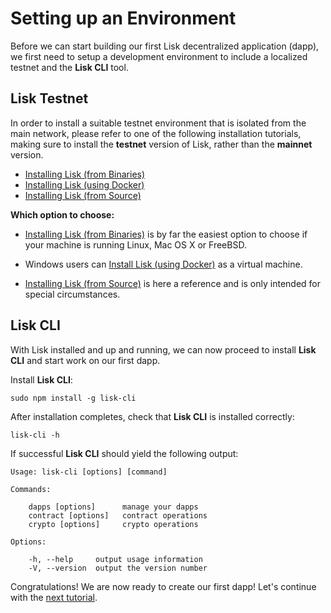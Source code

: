 # Setting up an Environment

Before we can start building our first Lisk decentralized application (dapp), we first need to setup a development environment to include a localized testnet and the **Lisk CLI** tool.

## Lisk Testnet

In order to install a suitable testnet environment that is isolated from the main network, please refer to one of the following installation tutorials, making sure to install the **testnet** version of Lisk, rather than the **mainnet** version.

* [Installing Lisk (from Binaries)](/documentation?i=lisk-docs/BinaryInstall)
* [Installing Lisk (using Docker)](/documentation?i=lisk-docs/DockerInstall)
* [Installing Lisk (from Source)](/documentation?i=lisk-docs/SourceInstall)

**Which option to choose:**

- [Installing Lisk (from Binaries)](/documentation?i=lisk-docs/BinaryInstall) is by far the easiest option to choose if your machine is running Linux, Mac OS X or FreeBSD.

- Windows users can [Install Lisk (using Docker)](/documentation?i=lisk-docs/DockerInstall) as a virtual machine.

- [Installing Lisk (from Source)](/documentation?i=lisk-docs/SourceInstall) is here a reference and is only intended for special circumstances.

## Lisk CLI

With Lisk installed and up and running, we can now proceed to install **Lisk CLI** and start work on our first dapp.

Install **Lisk CLI**:

```text
sudo npm install -g lisk-cli
```

After installation completes, check that **Lisk CLI** is installed correctly:

```text
lisk-cli -h
```

If successful **Lisk CLI** should yield the following output:

```text
Usage: lisk-cli [options] [command]

Commands:

    dapps [options]      manage your dapps
    contract [options]   contract operations
    crypto [options]     crypto operations

Options:

    -h, --help     output usage information
    -V, --version  output the version number
```

Congratulations! We are now ready to create our first dapp! Let's continue with the [next tutorial](/documentation?i=lisk-dapps-docs/BasicDapp).
